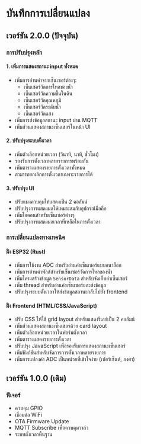 # บันทึกการเปลี่ยนแปลง

## เวอร์ชัน 2.0.0 (ปัจจุบัน)

### การปรับปรุงหลัก

#### 1. เพิ่มการแสดงสถานะ input ทั้งหมด
- เพิ่มการอ่านค่าจากเซ็นเซอร์ต่างๆ:
  - เซ็นเซอร์วัดการไหลของน้ำ
  - เซ็นเซอร์วัดความชื้นในดิน
  - เซ็นเซอร์วัดอุณหภูมิ
  - เซ็นเซอร์วัดระดับน้ำ
  - เซ็นเซอร์วัดแสง
- เพิ่มการส่งข้อมูลสถานะ input ผ่าน MQTT
- เพิ่มส่วนแสดงสถานะเซ็นเซอร์ในหน้า UI

#### 2. ปรับปรุงระบบตั้งเวลา
- เพิ่มตัวเลือกหน่วยเวลา (วินาที, นาที, ชั่วโมง)
- รองรับการตั้งเวลาหลายรายการพร้อมกัน
- เพิ่มตารางแสดงรายการตั้งเวลาทั้งหมด
- สามารถยกเลิกการตั้งเวลาเฉพาะรายการได้

#### 3. ปรับปรุง UI
- ปรับแผงควบคุมให้แสดงเป็น 2 คอลัมน์
- ปรับปรุงการแสดงผลให้เหมาะสมกับอุปกรณ์มือถือ
- เพิ่มไอคอนสำหรับเซ็นเซอร์ต่างๆ
- ปรับปรุงการแสดงผลเวลาที่เหลือในการตั้งเวลา

### การเปลี่ยนแปลงทางเทคนิค

#### ฝั่ง ESP32 (Rust)
- เพิ่มการใช้งาน ADC สำหรับอ่านค่าเซ็นเซอร์แบบอนาล็อก
- เพิ่มการอ่านค่าพัลส์สำหรับเซ็นเซอร์วัดการไหลของน้ำ
- เพิ่มโครงสร้างข้อมูล `SensorData` สำหรับจัดเก็บค่าเซ็นเซอร์
- เพิ่ม thread สำหรับอ่านค่าเซ็นเซอร์และส่งข้อมูล
- ปรับปรุงระบบตั้งเวลาให้ส่งข้อมูลสถานะกลับไปยัง frontend

#### ฝั่ง Frontend (HTML/CSS/JavaScript)
- ปรับ CSS ให้ใช้ grid layout สำหรับแสดงรีเลย์เป็น 2 คอลัมน์
- เพิ่มส่วนแสดงสถานะเซ็นเซอร์ด้วย card layout
- เพิ่มตัวเลือกหน่วยเวลาในฟอร์มตั้งเวลา
- เพิ่มตารางแสดงรายการตั้งเวลา
- ปรับปรุง JavaScript เพื่อรองรับการแสดงสถานะเซ็นเซอร์
- เพิ่มฟังก์ชันสำหรับจัดการการตั้งเวลาหลายรายการ
- เพิ่มการแปลงค่า ADC เป็นหน่วยที่เข้าใจง่าย (เปอร์เซ็นต์, องศา)

## เวอร์ชัน 1.0.0 (เดิม)

### ฟีเจอร์
- ควบคุม GPIO
- เชื่อมต่อ WiFi
- OTA Firmware Update
- MQTT Subscribe เพื่อควบคุมวาล์ว
- ระบบตั้งเวลาพื้นฐาน

